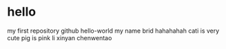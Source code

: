 # hello
my first repository
github
hello-world
my name brid
hahahahah
cati is very cute
pig is pink
li xinyan
chenwentao
